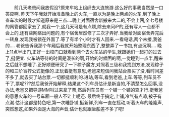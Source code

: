 <div id="sina_keyword_ad_area2" class="articalContent  ">
			<div STYLE="text-indent:2em;">
前几天老爸问我放假没?原来车站上组织去大连旅游.这么好的事我当然是一口答应啊.
昨天下午我就开始准备晚上的火车,一直以为是晚上两点的火车,到了晚上查车次的时候才知道原来是三点....晚上对面宿舍新搬来大二的,不会上网,全七号楼的网管都回家去了,就我一个,这几天可是有点烦,除去来问iP的,还有写人一点都不会上的,还有些网络出问题的,有个宿舍居然修了三次才弄好.当我给对面宿舍弄完后一转身,发现我被锁在外面了.等了有半个小时才有人回来.一看电话,两个未接,我爸的....
老爸告诉我那个车厢后我就开始整理东西了,整整弄了一书包,有点沉啊....
晚上11点半出门,正好一出校门口就看到两个去火车站的学生,就跟她们一起打的过去了,挺便宜.
火车站等待的时间是漫长的啊,开始的时候困的啊,一觉睡到一点半,醒来之后就不想睡了.正好顺便研究了一下粽子魔方,对照着三级和我找到方法,发现粽子的和三阶盲拧公式挺像的.正玩着挺有意思,老爸来短信问我站台票买了没,看时间差不多了,就去买了站台票.一切都挺顺利的.进站,等车,看到老爸,上车.等等,列车员不干了,票呢???然后我爸开始解释,结果这个列车员估计是新当的,不清楚怎么回事,没办法,老爸又把导游MM叫过来拿了票,然后列车员有一个铺一个铺的查才行.挺我爸的意思火车的一号车厢一般人不让上呢还.
最后终于搞定,上铺,冷气有点凉,被子有点潮.估计这都是特色吧,第一次睡卧铺,挺新鲜,列车一直在摇动,听着火车的隆隆声,突然想这,如果外面是大海的声音,估计也就跟坐船差不多了吧!</DIV>							
		</div>